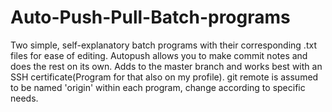 # Auto-Push-Pull-Batch-programs
Two simple, self-explanatory batch programs with their corresponding .txt files for ease of editing. Autopush allows you to make commit notes and does the rest on its own. Adds to the master branch and works best with an SSH certificate(Program for that also on my profile). git remote is assumed to be named 'origin' within each program, change according to specific needs.
